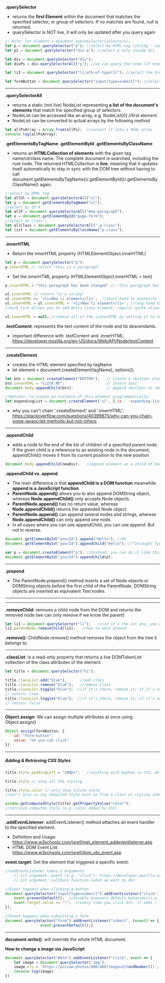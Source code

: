 __.querySelector__
- returns the __first Element__ within the document that matches the specified selector, or group of selectors. If no matches are found, null is returned.
- querySelector is NOT live, it will only be updated after you query again
```javascript
// Rule: let element = document.querySelector(selectors);
let p = document.querySelector("p"); //select by HTML tag (string - can be lowercase or uppercase)
let p1 = document.querySelector("div p"); //select p only inside div

let div = document.querySelector("div"); 
let divPs = div.querySelectorAll("p"); //we can query the node (if known), instead of the document

let li3 = document.querySelector("li:nth-of-type(3)"); //select the 3rd li

let formButton = document.querySelector("input[type=submit]"); //select submit button in form
```
---
__.querySelectorAll__
- returns a static (not live) NodeList representing __a list of the document's elements__ that match the specified group of selectors.
- NodeList can be accessed like an array, e.g. NodeList[0] //first element
- NodeList can be converted to actual arrays by the following method
```javascript
let allPsArray = Array.from(allPs);  //convert it into a REAL array
console.log(allPsArray);
```

__.getElementsByTagName__
__.getElementById__
__.getElementsByClassName__
-  returns an __HTMLCollection of elements__ with the given tag name/id/class name. The complete document is searched, including the root node. The returned HTMLCollection is __live__, meaning that it updates itself automatically to stay in sync with the DOM tree without having to call document.getElementsByTagName()/.getElementById()/.getElementsByClassName() again.
```javascript
//select by HTML tag
let allUl = document.querySelectorAll("ul"); 
let y = document.getElementsByTagName("ul");
//select by ID #
let allP = document.querySelectorAll("#my-paragraph"); 
let x = document.getElementById("page-form");
//select by class .
let allClass = document.querySelectorAll(".p-class"); 
let list = document.getElementsByClassName("p-class");
```
---
__.innerHTML__
- Return the innerHTML property (HTMLElementObject.innerHTML)
```javascript
let p = document.querySelector("p");
p.innerHTML // return "this is a paragraph"
```
- Set the innerHTML property (HTMLElementObject.innerHTML = text)
```javascript
p.innerHTML = "this paragraph has been changed" // "this paragraph has been changed"

ul.innerHTML // return "is a string"
ul.innerHTML += `<li>New li element</li>`;  //short hand to overwrite
ul.innerHTML = ul.innerHTML + `<li>New li element</li>`; //long hand to overwrite
//back tick allows you to add multi lines element, regular quote allows you to add single line element

ul.innerHTML = null; //remove all of the innterHTML by setting it to null

```

__.textContent__: represents the text content of the node and its descendants.
- important difference with .textContent and .innerHTML: https://developer.mozilla.org/en-US/docs/Web/API/Node/textContent

---
__.createElement__
- creates the HTML element specified by tagName
- let element = document.createElement(tagName[, options]);
```javascript
let btn = document.createElement("BUTTON");   // Create a <button> element
btn.innerHTML = "CLICK ME";                   // Insert text
document.body.appendChild(btn);               // Append <button> to <body>

//Options: to create an instance of this element programmatically:
let expandingList = document.createElement('ul', { is : 'expanding-list' })
```
- why you can't chain '.createElement' and '.innerHTML': https://stackoverflow.com/questions/40399875/why-can-you-chain-some-javascript-methods-but-not-others

---
__.appendChild__
-  adds a node to the end of the list of children of a specified parent node. If the given child is a reference to an existing node in the document, appendChild() moves it from its current position to the new position
```javascript
document.body.appendChild(newDiv);   //append element as a child of body
```

__.appendChild vs .append__
- The main difference is that __appendChild is a DOM function__ meanwhile __append is a JavaScript function__.
- __ParentNode.append()__ allows you to also append DOMString object, whereas __Node.appendChild()__ only accepts Node objects.
- __ParentNode.append()__ has no return value, whereas __Node.appendChild()__ returns the appended Node object.
- __ParentNode.append()__ can append several nodes and strings, whereas __Node.appendChild()__ can only append one node.
- In all cases where you can use appendChild, you can use append. But not in reverse.

```javascript
document.getElementById("yourId").append("Hello"); //OK
document.getElementById("yourId").appendChild("Hello"); //“Uncaught TypeError: Failed to execute ‘appendChild’ on ‘Node’: parameter 1 is not of type ‘Node’.”: The appendChild function needs an “element” like a parameter.

var p = document.createElement("p"); //Instead, you can do it like this.
document.getElementById("yourId").appendChild(p);
```
---

__.prepend__
- The ParentNode.prepend() method inserts a set of Node objects or DOMString objects before the first child of the ParentNode. DOMString objects are inserted as equivalent Text nodes.

---
---
__.removeChild__: removes a child node from the DOM and returns the removed node (we can only remove if we know the parent)

```javascript
let li1 = document.querySelector("li");   //coz it’s the 1st one, you don’t have to specify
li1.parentNode.removeChild(li1);   //how to work around
```

__.remove()__: ChildNode.remove() method removes the object from the tree it belongs to.

---

__.classList__: is a read-only property that returns a live DOMTokenList collection of the class attributes of the element.

```javascript
let title = document.querySelector("h1");

title.classList.add("blue");      //add class
title.classList.remove("blue");   //remove class
title.classList.toggle("blue");  //if it’s there, remove it; if it’s not there, add class
// return: true
title.classList.toggle("blue");  //if it’s there, remove it; if it’s not there, add class
// return: false
```
---

__Object.assign__: We can assign multiple attributes at once using Object.assign()
```javascript
Object.assign(formButton, {
    id: "form-button",
    value: "ok you can click"
});
```
---
##### Adding & Retrieving CSS Styles

```javascript
title.style.paddingLeft = "100px";   //anything with hyphen in CSS, we changed it to camel case

title.style // show all the styling

title.style.color // only show inline style
//won't give us any computed style such as from a class or styling inherited from its parent.

window.getComputedStyle(title).getPropertyValue("color");
//retrieve computed style (e.g. color added by CSS)

```
---
__.addEventListener__: addEventListener() method attaches an event handler to the specified element.
- Definition and Usage: https://www.w3schools.com/jsref/met_element_addeventlistener.asp
- HTML DOM Event List: https://www.w3schools.com/jsref/dom_obj_event.asp   

__event.target__: Get the element that triggered a specific event:

```javascript
//addEventListener takes 2 arguments
    // 1st argument: event (e.g. "click"): https://developer.mozilla.org/en-US/docs/Web/Events
    // 2st argument: callback function (what we want to do)

//Event happens when clicking a button
document.querySelector("input[type=submit]").addEventListener("click", (event) => {
    event.preventDefault();  //disable browsers default behaviour(i.e. won't submit the form)
    event.target.value += "!";  //every time you click btn, it adds ! to the value
});

//Event happens when submitting a form
document.querySelector("form").addEventListener("submit", (event) => { 
                event.preventDefault();}
```


---
__document.write()__: will override the whole HTML document.

__How to change a image via JavaScript__
```javascript
document.querySelector("#btn").addEventListener("click", event => {
    let image = document.querySelector("img");
    image.src = `https://picsum.photos/600/400?image=${randNumber()}`;
    console.log(image)
})
```
